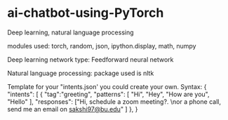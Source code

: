 # ai-chatbot-using-PyTorch
Deep learning, natural language processing

modules used: torch, random, json, ipython.display, math, numpy

Deep learning network type: Feedforward neural network

Natural language processing: package used is nltk

Template for your "intents.json' you could create your own.
Syntax: 
{
    "intents": 
    [
      {
        "tag":"greeting",
        "patterns": [
          "Hi",
          "Hey",
          "How are you",
          "Hello"
        ],
        "responses": ["Hi, schedule a zoom meeting?. \nor a phone call, send me an email on sakshi97@bu.edu" ]
      },
    }


    

